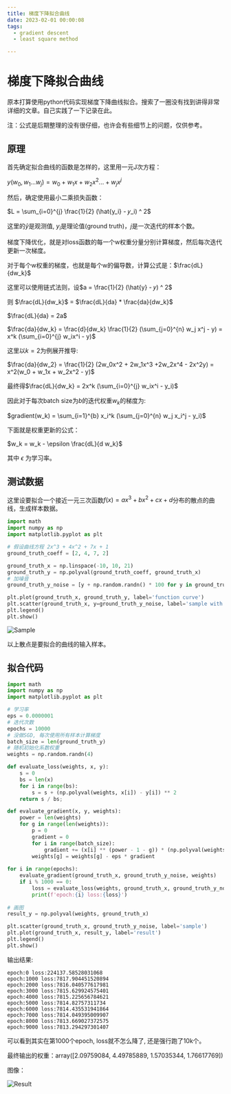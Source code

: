 ```yaml
---
title: 梯度下降拟合曲线
date: 2023-02-01 00:00:08
tags: 
  - gradient descent
  - least square method

---
```


# 梯度下降拟合曲线

原本打算使用python代码实现梯度下降曲线拟合。搜索了一圈没有找到讲得非常详细的文章。自己实践了一下记录在此。

注：公式是后期整理的没有很仔细，也许会有些细节上的问题，仅供参考。

## 原理

首先确定拟合曲线的函数是怎样的，这里用一元J次方程：

$y(w_0,w_1...w_j) = w_0 + w_1 x + w_2 x^2 ... + w_j x^j$

然后，确定使用最小二乘损失函数：

$L = \sum_{i=0}^{j} \frac{1}{2} (\hat{y_i} - 𝑦_i) ^ 2$

这里的$\hat{y}$是观测值, $y_i$是理论值(ground truth)，$j$是一次迭代的样本个数。

梯度下降优化，就是对loss函数的每一个w权重分量分别计算梯度，然后每次迭代更新一次梯度。

对于每个w权重的梯度，也就是每个w的偏导数，计算公式是：$\frac{dL}{dw_k}$

这里可以使用链式法则，设$a = \frac{1}{2} (\hat{y} - 𝑦) ^ 2$

则 $\frac{dL}{dw_k}$ = $\frac{dL}{da} * \frac{da}{dw_k}$

$\frac{dL}{da} = 2a$

$\frac{da}{dw_k} = \frac{d}{dw_k} \frac{1}{2} (\sum_{j=0}^{n} w_j x^j - y) = x^k (\sum_{i=0}^{j} w_ix^i - y)$

这里以$k = 2$为例展开推导:

$\frac{da}{dw_2} = \frac{1}{2} (2w_0x^2 + 2w_1x^3 +2w_2x^4 - 2x^2y) = x^2(w_0 + w_1x + w_2x^2 - y)$

最终得$\frac{dL}{dw_k} = 2x^k (\sum_{i=0}^{j} w_ix^i - y_i)$

因此对于每次batch size为$b$的迭代权重$w_k$的梯度为:

$gradient(w_k) = \sum_{i=1}^{b}  x_i^k (\sum_{j=0}^{n} w_j x_i^j - y_i)$

下面就是权重更新的公式：

$w_k = w_k - \epsilon \frac{dL}{d w_k}$

其中 $\epsilon$ 为学习率。

## 测试数据

这里设要拟合一个接近一元三次函数$f(x) = ax^3+bx^2+cx+d$分布的散点的曲线，生成样本数据。

```python
import math
import numpy as np
import matplotlib.pyplot as plt

# 假设曲线方程 2x^3 + 4x^2 + 7x + 1
ground_truth_coeff = [2, 4, 7, 2]

ground_truth_x = np.linspace(-10, 10, 21)
ground_truth_y = np.polyval(ground_truth_coeff, ground_truth_x)
# 加噪音
ground_truth_y_noise = [y + np.random.randn() * 100 for y in ground_truth_y]

plt.plot(ground_truth_x, ground_truth_y, label='function curve')
plt.scatter(ground_truth_x, y=ground_truth_y_noise, label='sample with noise')
plt.legend()
plt.show()
```

![Sample](/img/gd_sample.png)

以上散点是要拟合的曲线的输入样本。

## 拟合代码

```python
import math
import numpy as np
import matplotlib.pyplot as plt

# 学习率
eps = 0.0000001
# 迭代次数
epochs = 10000
# 没做SGD, 每次使用所有样本计算梯度
batch_size = len(ground_truth_y)
# 随机初始化系数权重
weights = np.random.randn(4)

def evaluate_loss(weights, x, y):
    s = 0
    bs = len(x)
    for i in range(bs):
        s = s + (np.polyval(weights, x[i]) - y[i]) ** 2
    return s / bs;

def evaluate_gradient(x, y, weights):
    power = len(weights)
    for g in range(len(weights)):
        p = 0
        gradient = 0
        for i in range(batch_size):
            gradient += (x[i] ** (power - 1 - g)) * (np.polyval(weights, x[i]) - y[i])
        weights[g] = weights[g] - eps * gradient
    
for i in range(epochs):
    evaluate_gradient(ground_truth_x, ground_truth_y_noise, weights)
    if i % 1000 == 0:
        loss = evaluate_loss(weights, ground_truth_x, ground_truth_y_noise)
        print(f'epoch:{i} loss:{loss}')
        
# 画图
result_y = np.polyval(weights, ground_truth_x)

plt.scatter(ground_truth_x, ground_truth_y_noise, label='sample')
plt.plot(ground_truth_x, result_y, label='result')
plt.legend()
plt.show()
```

输出结果:

```text
epoch:0 loss:224137.58528031068
epoch:1000 loss:7817.904451520894
epoch:2000 loss:7816.040577617981
epoch:3000 loss:7815.629924575401
epoch:4000 loss:7815.225656784621
epoch:5000 loss:7814.82757311734
epoch:6000 loss:7814.435531941864
epoch:7000 loss:7814.049395009907
epoch:8000 loss:7813.669027372575
epoch:9000 loss:7813.294297301407
```

可以看到其实在第1000个epoch, loss就不怎么降了, 还是强行跑了10k个。

最终输出的权重：array([2.09759084, 4.49785889, 1.57035344, 1.76617769])

图像：

![Result](/img/gd_curvefit.png)
